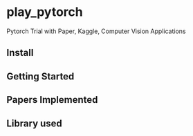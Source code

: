 # play_pytorch
Pytorch Trial with Paper, Kaggle, Computer Vision Applications

## Install

## Getting Started

## Papers Implemented 

## Library used
